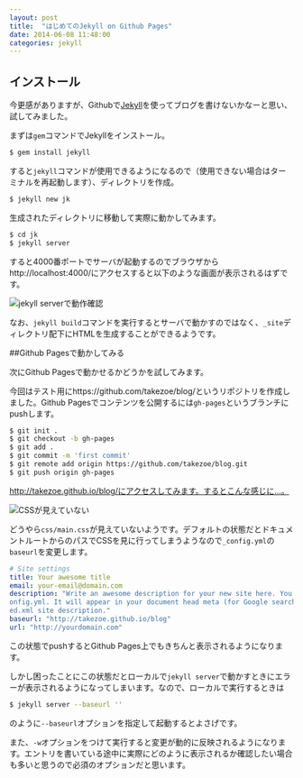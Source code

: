 ```yaml
---
layout: post
title:  "はじめてのJekyll on Github Pages"
date: 2014-06-08 11:48:00
categories: jekyll
---
```

## インストール
今更感がありますが、Githubで[Jekyll](http://jekyllrb.com/)を使ってブログを書けないかなーと思い、試してみました。

まずは`gem`コマンドでJekyllをインストール。

```bash
$ gem install jekyll
```

すると`jekyll`コマンドが使用できるようになるので（使用できない場合はターミナルを再起動します）、ディレクトリを作成。

```bash
$ jekyll new jk
```

生成されたディレクトリに移動して実際に動かしてみます。

```bash
$ cd jk
$ jekyll server
```

すると4000番ポートでサーバが起動するのでブラウザからhttp://localhost:4000/にアクセスすると以下のような画面が表示されるはずです。

![jekyll serverで動作確認]({{site.baseurl}}/images/setup-jekyll1.png)

なお、`jekyll build`コマンドを実行するとサーバで動かすのではなく、`_site`ディレクトリ配下にHTMLを生成することができるようです。

##Github Pagesで動かしてみる

次にGithub Pagesで動かせるかどうかを試してみます。

今回はテスト用にhttps://github.com/takezoe/blog/というリポジトリを作成しました。Github Pagesでコンテンツを公開するには`gh-pages`というブランチにpushします。

```bash
$ git init .
$ git checkout -b gh-pages
$ git add .
$ git commit -m 'first commit'
$ git remote add origin https://github.com/takezoe/blog.git
$ git push origin gh-pages
```

http://takezoe.github.io/blog/にアクセスしてみます。するとこんな感じに…。

![CSSが見えていない]({{site.baseurl}}/images/setup-jekyll2.png)

どうやら`css/main.css`が見えていないようです。デフォルトの状態だとドキュメントルートからのパスでCSSを見に行ってしまうようなので`_config.yml`の`baseurl`を変更します。

```yaml
# Site settings
title: Your awesome title
email: your-email@domain.com
description: "Write an awesome description for your new site here. You can edit this line in _c\
onfig.yml. It will appear in your document head meta (for Google search results) and in your fe\
ed.xml site description."
baseurl: "http://takezoe.github.io/blog"
url: "http://yourdomain.com"
```

この状態でpushするとGithub Pages上でもきちんと表示されるようになります。

しかし困ったことにこの状態だとローカルで`jekyll server`で動かすときにエラーが表示されるようになってしまいます。なので、ローカルで実行するときは

```bash
$ jekyll server --baseurl ''
```

のように`--baseurl`オプションを指定して起動するとよさげです。

また、`-w`オプションをつけて実行すると変更が動的に反映されるようになります。エントリを書いている途中に実際にどのように表示されるか確認したい場合も多いと思うので必須のオプションだと思います。

